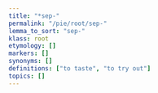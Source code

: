 ```yaml
---
title: "*sep-"
permalink: "/pie/root/sep-"
lemma_to_sort: "sep-"
klass: root
etymology: []
markers: []
synonyms: []
definitions: ["to taste", "to try out"]
topics: []
---
```

